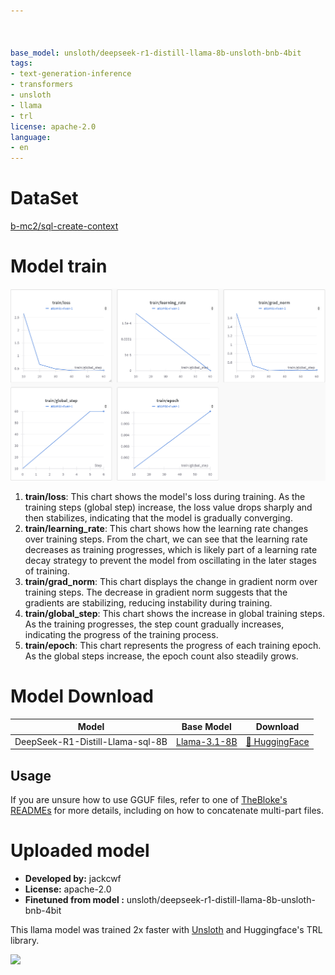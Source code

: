 ```yaml
---



base_model: unsloth/deepseek-r1-distill-llama-8b-unsloth-bnb-4bit
tags:
- text-generation-inference
- transformers
- unsloth
- llama
- trl
license: apache-2.0
language:
- en
---
```


# DataSet 

[b-mc2/sql-create-context](https://huggingface.co/datasets/b-mc2/sql-create-context)

# Model  train

![](https://github.com/datalablife/DeepSeek-R1-Distill-Llama-sql-8B/blob/main/images/train.png?raw=true)

1. **train/loss**: This chart shows the model's loss during training. As the training steps (global step) increase, the loss value drops sharply and then stabilizes, indicating that the model is gradually converging.
2. **train/learning_rate**: This chart shows how the learning rate changes over training steps. From the chart, we can see that the learning rate decreases as training progresses, which is likely part of a learning rate decay strategy to prevent the model from oscillating in the later stages of training.
3. **train/grad_norm**: This chart displays the change in gradient norm over training steps. The decrease in gradient norm suggests that the gradients are stabilizing, reducing instability during training.
4. **train/global_step**: This chart shows the increase in global training steps. As the training progresses, the step count gradually increases, indicating the progress of the training process.
5. **train/epoch**: This chart represents the progress of each training epoch. As the global steps increase, the epoch count also steadily grows.

# Model  Download

| **Model**                        | **Base Model**                                               | **Download**                                                 |
| -------------------------------- | ------------------------------------------------------------ | ------------------------------------------------------------ |
| DeepSeek-R1-Distill-Llama-sql-8B | [Llama-3.1-8B](https://huggingface.co/meta-llama/Llama-3.1-8B) | [🤗 HuggingFace](https://huggingface.co/jackcwf/deepseek_sql_model/blob/main/unsloth.Q8_0.gguf) |


## Usage

If you are unsure how to use GGUF files, refer to one of [TheBloke's READMEs](https://huggingface.co/TheBloke/KafkaLM-70B-German-V0.1-GGUF) for more details, including on how to concatenate multi-part files.

# Uploaded  model

- **Developed by:** jackcwf
- **License:** apache-2.0
- **Finetuned from model :** unsloth/deepseek-r1-distill-llama-8b-unsloth-bnb-4bit

This llama model was trained 2x faster with [Unsloth](https://github.com/unslothai/unsloth) and Huggingface's TRL library.

[<img src="https://raw.githubusercontent.com/unslothai/unsloth/main/images/unsloth%20made%20with%20love.png" width="200"/>](https://github.com/unslothai/unsloth)

